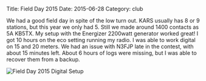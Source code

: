 Title: Field Day 2015
Date: 2015-06-28
Category: club

We had a good field day in spite of the low turn out.  KARS usually has 8 or 9 stations, but this year we only had 5.  Still we made around 1400 contacts as 5A KB5TX.  My setup with the Energizer 2200watt generator worked great!  I got 10 hours on the eco setting running my radio.  I was able to work digital on 15 and 20 meters.  We had an issue with N3FJP late in the contest, with about 15 minutes left.  About 6 hours of logs were missing, but I was able to recover them from a backup.  

![Field Day 2015 Digital Setup]({filename}/images/field_day_2015_setup.jpg)
